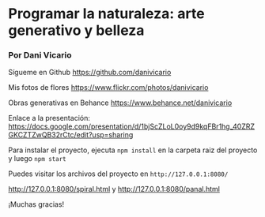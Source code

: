# Programar la naturaleza: arte generativo y belleza

### Por Dani Vicario

Sígueme en Github
https://github.com/danivicario

Mis fotos de flores
https://www.flickr.com/photos/danivicario

Obras generativas en Behance
https://www.behance.net/danivicario

Enlace a la presentación: https://docs.google.com/presentation/d/1bjScZLoL0oy9d9kqFBr1hg_40ZRZGKCZTZwQB32rCtc/edit?usp=sharing

Para instalar el proyecto, ejecuta `npm install` en la carpeta raiz del proyecto y luego `npm start`

Puedes visitar los archivos del proyecto en `http://127.0.0.1:8080/`

http://127.0.0.1:8080/spiral.html y http://127.0.0.1:8080/panal.html

¡Muchas gracias!
